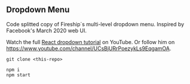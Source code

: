 ## Dropdown Menu 
Code splitted copy of Fireship´s multi-level dropdown menu. Inspired by Facebook's March 2020 web UI.

Watch the full [React dropdown tutorial](https://youtu.be/IF6k0uZuypA) on YouTube.
Or follow him on https://www.youtube.com/channel/UCsBjURrPoezykLs9EqgamOA.

```
git clone <this-repo>

npm i
npm start
```
